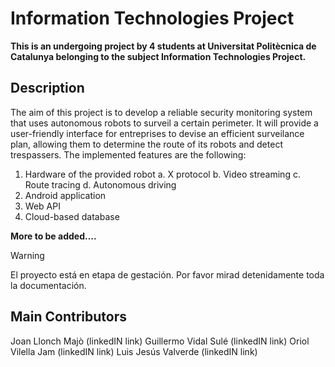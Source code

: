 # Information Technologies Project
__This is an undergoing project by 4 students at Universitat Politècnica de Catalunya belonging to the subject Information Technologies Project.__ 

## Description
The aim of this project is to develop a reliable security monitoring system that uses autonomous robots to surveil a certain perimeter. It will provide a user-friendly interface for entreprises to devise an efficient surveilance plan, allowing them to determine the route of its robots and detect trespassers. The implemented features are the following:
1. Hardware of the provided robot
   a. X protocol
   b. Video streaming
  c. Route tracing
  d. Autonomous driving
3. Android application
4. Web API
5. Cloud-based database
   
__More to be added....__  

> [!WARNING]
> El proyecto está en etapa de gestación. Por favor mirad detenidamente toda la documentación.

## Main Contributors
Joan Llonch Majò (linkedIN link)
Guillermo Vidal Sulé (linkedIN link)
Oriol Vilella Jam (linkedIN link)
Luis Jesús Valverde (linkedIN link)
